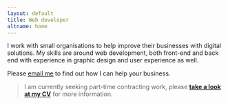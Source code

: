 ```yaml
---
layout: default
title: Web developer
altname: home
---
```


I work with small organisations to help improve their businesses with digital solutions. My skills are around web development, both front-end and back end with experience in graphic design and user experience as well.

Please [email me](mailto:{{site.email}}) to find out how I can help your business.


> I am currently seeking part-time contracting work, please **[take a look at my CV](/cv)** for more information.